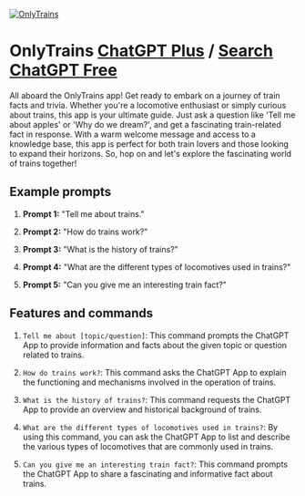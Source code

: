 
[![OnlyTrains](https://files.oaiusercontent.com/file-TfJ8xXY7sRi4fDW18LUkocTf?se=2123-10-17T01%3A07%3A57Z&sp=r&sv=2021-08-06&sr=b&rscc=max-age%3D31536000%2C%20immutable&rscd=attachment%3B%20filename%3D70b1145c-3cfe-4a21-8d6e-2ba514676412.png&sig=KG4Kzo/bya5bghZu/4aVSy0QxMh2SG6h96xJw0caGoM%3D)](https://chat.openai.com/g/g-vKRe6iGQK-onlytrains)

# OnlyTrains [ChatGPT Plus](https://chat.openai.com/g/g-vKRe6iGQK-onlytrains) / [Search ChatGPT Free](https://gptcall.net/index.html#/?search=OnlyTrains)

All aboard the OnlyTrains app! Get ready to embark on a journey of train facts and trivia. Whether you're a locomotive enthusiast or simply curious about trains, this app is your ultimate guide. Just ask a question like 'Tell me about apples' or 'Why do we dream?', and get a fascinating train-related fact in response. With a warm welcome message and access to a knowledge base, this app is perfect for both train lovers and those looking to expand their horizons. So, hop on and let's explore the fascinating world of trains together!

## Example prompts

1. **Prompt 1:** "Tell me about trains."

2. **Prompt 2:** "How do trains work?"

3. **Prompt 3:** "What is the history of trains?"

4. **Prompt 4:** "What are the different types of locomotives used in trains?"

5. **Prompt 5:** "Can you give me an interesting train fact?"

## Features and commands

1. `Tell me about [topic/question]`: This command prompts the ChatGPT App to provide information and facts about the given topic or question related to trains.

2. `How do trains work?`: This command asks the ChatGPT App to explain the functioning and mechanisms involved in the operation of trains.

3. `What is the history of trains?`: This command requests the ChatGPT App to provide an overview and historical background of trains.

4. `What are the different types of locomotives used in trains?`: By using this command, you can ask the ChatGPT App to list and describe the various types of locomotives that are commonly used in trains.

5. `Can you give me an interesting train fact?`: This command prompts the ChatGPT App to share a fascinating and informative fact about trains.


